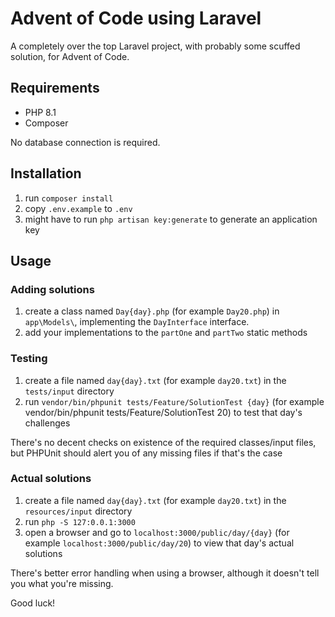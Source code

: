 # Advent of Code using Laravel

A completely over the top Laravel project, with probably some scuffed solution, for Advent of Code.

## Requirements

- PHP 8.1
- Composer

No database connection is required.

## Installation

1. run `composer install`
2. copy `.env.example` to `.env`
3. might have to run `php artisan key:generate` to generate an application key

## Usage

### Adding solutions

1. create a class named `Day{day}.php` (for example `Day20.php`) in `app\Models\`, implementing the `DayInterface`
   interface.
2. add your implementations to the `partOne` and `partTwo` static methods

### Testing

1. create a file named `day{day}.txt` (for example `day20.txt`) in the `tests/input` directory
2. run `vendor/bin/phpunit tests/Feature/SolutionTest {day}` (for example vendor/bin/phpunit tests/Feature/SolutionTest
    20) to test that day's challenges

There's no decent checks on existence of the required classes/input files, but PHPUnit should alert you of any missing
files if that's the case

### Actual solutions

1. create a file named `day{day}.txt` (for example `day20.txt`) in the `resources/input` directory
2. run `php -S 127:0.0.1:3000`
3. open a browser and go to `localhost:3000/public/day/{day}` (for example `localhost:3000/public/day/20`) to view that
   day's actual solutions

There's better error handling when using a browser, although it doesn't tell you what you're missing.

Good luck!
